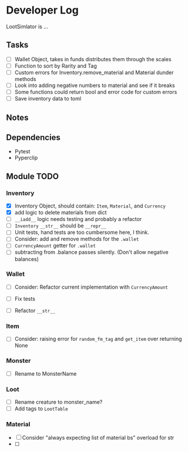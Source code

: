 # Developer Log
LootSimlator is ...

## Tasks
- [ ] Wallet Object, takes in funds distributes them through the scales
- [ ] Function to sort by Rarity and Tag
- [ ] Custom errors for Inventory.remove_material and Material dunder methods
- [ ] Look into adding negative numbers to material and see if it breaks
- [ ] Some functions could return bool and error code for custom errors
- [ ] Save inventory data to toml

## Notes


## Dependencies
- Pytest
- Pyperclip

## Module TODO

### Inventory
- [X] Inventory Object, should contain: `Item`, `Material`, and `Currency`
- [X] add logic to delete materials from dict
- [ ] `__iadd__` logic needs testing and probably a refactor 
- [ ] `Inventory` `__str__` should be `__repr__`
- [ ] Unit tests, hand tests are too cumbersome here, I think.
- [ ] Consider: add and remove methods for the `.wallet`
- [ ] `CurrencyAmount` getter for `.wallet`
- [ ] subtracting from .balance passes silently. (Don't allow negative balances)

### Wallet
- [ ] Consider: Refactor current implementation with `CurrencyAmount` 
- [ ] Fix tests
- [ ] Refactor `__str__`


### Item
- [ ] Consider: raising error for `random_fm_tag` and `get_item` over returning None

### Monster
- [ ] Rename to MonsterName

### Loot
- [ ] Rename creature to monster_name?
- [ ] Add tags to `LootTable`

### Material
- [ ] Consider "always expecting list of material bs" overload for str
- [ ] 